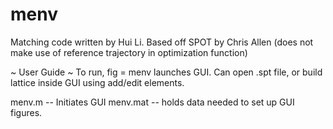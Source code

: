 # menv

Matching code written by Hui Li. Based off SPOT by Chris Allen 
(does not make use of reference trajectory in optimization function)

~ User Guide ~
To run, fig = menv launches GUI. Can open .spt file, or build lattice 
inside GUI using add/edit elements.

menv.m -- Initiates GUI
menv.mat -- holds data needed to set up GUI figures.
